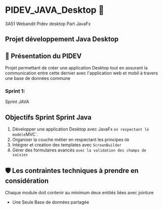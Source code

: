 # PIDEV_JAVA_Desktop 🦅
3A51 Webandit Pidev desktop Part JavaFx

 ## Projet développement Java Desktop
 ## 🧰 Présentation du PIDEV
 Projet permettant de créer une application Desktop tout en assurant la communication entre cette dernier avec l'application web et mobil à travers une base de données commune
 ### Sprint 1:
 Sprint JAVA
 ## Objectifs Sprint Sprint Java
 1. Développer une application Desktop avec JavaFx ` en respectant le modèle `MVC`.
1. Organiser la couche métier en respectant les principes `OO`
1. Intégrer et creation des templates avec `ScreanBuilder`
1. Gérer des formulaires avancés `avec la validation des champs de saisies`

## 🛡️ Les contraintes techniques à prendre en considération
Chaque module doit contenir au minimum deux entités liées avec jointure 
- Une Seule Base de données partagée 

